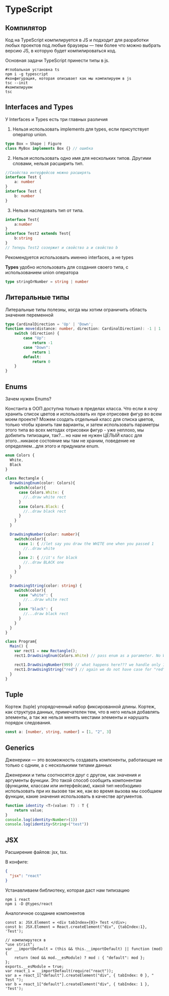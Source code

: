 # TypeScript

## Компилятор
Код на TypeScript компилируется в JS 
и подходит для разработки любых проектов 
под любые браузеры — тем более что можно выбрать версию JS, 
в которую будет компилироваться код.

Основная задачи TypeScript принести типы в js.

```shell
#глобальная установка ts
npm i -g typescript
#конфигурация, которая описывает как мы компилируем в js
tsc --init
#компилируем
tsc
```

## Interfaces and Types
У Interfaces и Types есть три главных различия
1) Нельзя использовать implements для types, 
если присутствует оператор union.
```typescript
type Box = Shape | Figure
class MyBox implements Box {} // ошибка
```
2) Нельзя использовать одно имя для нескольких типов. 
Другими словами, нельзя расширить тип.
```typescript
//Свойства интерфейсов можно расширять
interface Test {
    a: number
}
interface Test {
    b: number
}
```
3) Нельзя наследовать тип от типа.
```typescript
interface Test{
    a:number
}
interface Test2 extends Test{
    b:string
}
// Теперь Test2 созержит и свойство a и свойство b
```

Рекомендуется использовать именно interfaces,
а не types

**Types** удобно использовать для создания своего типа,
с использованием union оператора
```typescript
type stringOrNumber = string | number
```

## Литеральные типы
Литеральные типы полезны, когда мы хотим ограничить область
значения переменной
```typescript
type CardinalDirection = 'Up' | 'Down';
function move(distance: number, direction: CardinalDirection): -1 | 1 | 0 {
    switch (direction) {
        case "Up":
            return -1
        case "Down":
            return 1
        default:
            return 0
    }
}
```
## Enums

Зачем нужен Enums?

Константа в ООП доступна только в пределах класса. 
Что если я хочу хранить список цветов и использовать 
их при отрисовке фигур во всем моем проекте? 
Можем создать отдельный класс для списка цветов, 
только чтобы хранить там варианты, и затем использовать 
параметры этого типа во всех методах
отрисовки фигур - уже неплохо, мы добилить 
типизации, так?... но нам не нужен ЦЕЛЫЙ класс 
для этого...никакое состояние мы там не храним, 
поведение не определяем...для этого и придумали enum.
```typescript
enum Colors {
  White,
  Black
}

class Rectangle {
  DrawUsingEnum(color: Colors){
    switch(color){
      case Colors.White: {
        //..draw white rect
      } 
      case Colors.Black: {
        //..draw black rect
      }       
    }
  }

  DrawUsingNumber(color: number){
    switch(color){
      case 1: { //let say you draw the WHITE one when you passed 1
        //..draw white
      }
      case 2: { //it's for black
        //..draw BLACK one
      }
    }
  }

  DrawUsingString(color: string) {
    switch(color){
      case "white": {
        //...draw white rect
      }
      case "black": {
        //...draw black rect
      }
    }
  }
}

class Program{
  Main() {
    var rect1 = new Rectangle();
    rect1.DrawUsingEnum(Colors.White) // pass enum as a parameter. No WAY to pass smth else like Colors.Red

    rect1.DrawUsingNumber(999) // what happens here??? we handle only 1 & 2
    rect1.DrawUsingString("red") // again we do not have case for "red"
  }
}
```

## Tuple

Кортеж (tuple) упорядоченный набор фиксированной длины.
Кортеж, как структура данных, примечателен тем,
что в него нельзя добавлять элементы, 
а так же нельзя менять
местами элементы и нарушать порядок следования.

```typescript
const a: [number, string, number] = [1, "2", 3]
```

## Generics
Дженерики — это возможность создавать компоненты, 
работающие не только с одним, 
а с несколькими типами данных

Дженерики и типы соотносятся друг с другом, 
как значения и аргументы функции. 
Это такой способ 
сообщить компонентам 
(функциям, классам или интерфейсам), какой 
тип необходимо использовать при их вызове так же, 
как во время вызова мы сообщаем функции, 
какие значения использовать в качестве аргументов.
```typescript
function identity <T>(value: T) : T {
    return value;
}
console.log(identity<Number>(1)) 
console.log(identity<String>("test")) 
```

## JSX

Расширение файлов: jsx, tsx.

В конфиге:
```json
{
  "jsx": "react"
}
```
Устанавливаем библиотеку, которая даст нам типизацию
```shell
npm i react
npm i -D @types/react

```
Аналогичное создание компонентов
```tsx
const a: JSX.Element = <div tabIndex={0}> Test </div>;
const b: JSX.Element = React.createElement("div", {tabIndex:1}, 'Test');

// компилирутеся в
"use strict";
var __importDefault = (this && this.__importDefault) || function (mod) {
    return (mod && mod.__esModule) ? mod : { "default": mod };
};
exports.__esModule = true;
var react_1 = __importDefault(require("react"));
var a = react_1["default"].createElement("div", { tabIndex: 0 }, " Test ");
var b = react_1["default"].createElement("div", { tabIndex: 1 }, 'Test');
```



